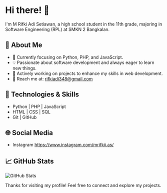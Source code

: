 # Hi there! 👋

I'm M Rifki Adi Setiawan, a high school student in the 11th grade, majoring in Software Engineering (RPL) at SMKN 2 Bangkalan.

## 💼 About Me

- 🚀 Currently focusing on Python, PHP, and JavaScript.
- 💡 Passionate about software development and always eager to learn new things.
- 🌱 Actively working on projects to enhance my skills in web development.
- 📧 Reach me at: rifkiadi348@gmail.com

## 🔧 Technologies & Skills

- Python | PHP | JavaScript
- HTML | CSS | SQL
- Git | GitHub

## 🌐 Social Media

- Instagram https://www.instagram.com/mrifkii.as/

## 📈 GitHub Stats

![GitHub Stats](https://github-readme-stats.vercel.app/api?username=rifkigg&show_icons=true&hide_title=true&count_private=true&theme=radical)

Thanks for visiting my profile! Feel free to connect and explore my projects.
